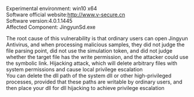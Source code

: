 Experimental environment: win10 x64      
Software official website:http://www.v-secure.cn   
Software version:4.0.1.1445   
Affected Component: JingyunSd.exe    
  
The root cause of this vulnerability is that ordinary users can open Jingyun Antivirus, and when processing malicious samples, they did not judge the file parsing point, did not use the simulation token, and did not judge whether the target file has the write permission, and the attacker could use the symbolic link. Hijacking attack, which will delete arbitrary files with system permissions and cause local privilege escalation   
You can delete the dll path of the system dll or other high-privileged processes, provided that these paths are writable by ordinary users, and then place your dll for dll hijacking to achieve privilege escalation
